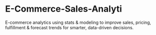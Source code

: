 # E-Commerce-Sales-Analyti
E-commerce analytics using stats &amp; modeling to improve sales, pricing, fulfillment &amp; forecast trends for smarter, data-driven decisions.
